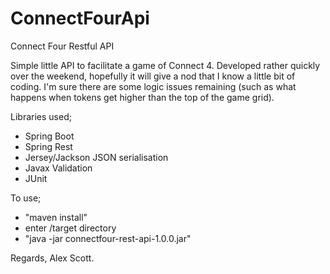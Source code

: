 # ConnectFourApi
Connect Four Restful API

Simple little API to facilitate a game of Connect 4. Developed rather quickly over the weekend, hopefully it will give a nod that I know a little bit of coding. I'm sure there are some logic issues remaining (such as what happens when tokens get higher than the top of the game grid).

Libraries used;
- Spring Boot
- Spring Rest
- Jersey/Jackson JSON serialisation
- Javax Validation
- JUnit

To use;
- "maven install"
- enter /target directory
- "java -jar connectfour-rest-api-1.0.0.jar"

Regards, Alex Scott.
